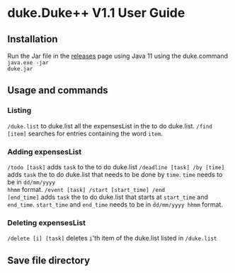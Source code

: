 # duke.Duke++ V1.1 User Guide

## Installation

Run the Jar file in the [releases](https://github.com/AY1920S1-CS2113T-T12-2/main/releases) page using Java 11 using the duke.command <code>java.exe -jar duke.jar</code>

## Usage and commands

### Listing
<code>/duke.list</code> to duke.list all the expensesList in the to do duke.list.
<code>/find [item]</code> searches for entries containing the word <code>item</code>.

### Adding expensesList
<code>/todo [task]</code> adds <code>task</code> to the to do duke.list
<code>/deadline [task] /by [time]</code> adds <code>task</code> the to do duke.list that needs to be done by <code>time</code>. <code>time</code> needs to be in <code>dd/mm/yyyy hhmm</code> format.
<code>/event [task] /start [start_time] /end [end_time]</code> adds <code>task</code> the to do duke.list that starts at <code>start_time</code> and <code>end_time</code>. <code>start_time</code> and <code>end_time</code> needs to be in <code>dd/mm/yyyy hhmm</code> format.

### Deleting expensesList
<code>/delete [i] [task]</code> deletes <code>i</code>'th item of the duke.list listed in <code>/duke.list</code>


## Save file directory
